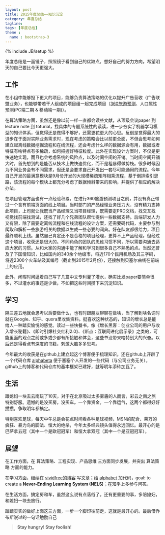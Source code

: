 ```yaml
---
layout: post
title: 2015年度总结——知识沉淀
category: 年度总结
tagline: 
tags: [年度总结]
theme :
  name : bootstrap-3
---
```

{% include JB/setup %}

年度总结是一面镜子，照照镜子看到自己的优缺点，想好自己的努力方向，希望明天的自己要比今天更强大。

## 工作

在小组中能够担下更大的项目，能够负责算法策略的优化以提升广告营收（广告联盟业务），也能够带若干人组成的项目组一起完成项目（[360旅游预测](http://trends.businessdata.360.cn/)、人口属性预测(PC端二期 & 移动端一期)）。

在算法策略方面，虽然还是像以前一样一直都会读些文献，从顶级会议paper 到 lecture note 到 toturial，找具体的专题系统性的读读，进一步夯实了机器学习模型的知识体系，但觉得还是做得不够好，还需更花更大的心思。反倒是觉得最大的进步在于面对实际业务需求时，现在考虑的策略会比以前更全面，不但会思考如何建立起离线数据挖掘流程和在线流程，还会考虑什么样的数据源会有用，数据或者特征有啥特点有多稀疏，如何把握好特征粒度。此外在实现设计方案时，不仅是更快速地实现，而且也会考虑系统的风险点，以及时间空间的开销。当时间空间开销大时，首先想到的是能否从技术上做快速优化，而不是粗暴得做剪枝。很多时候因为不同业务会有不同需求，但还是会要求自己开发出一套尽可能通用的流程。今年自己开发的最满意模块是9月份开发的大规模稀疏矩阵相乘流程，基于倒排索引思路，该流程的每个模块上都充分考虑了数据倾斜带来的影响，并提供了相应的解决办法。

在项目管理方面也有一点经验积累。在进行360旅游预测项目之前，并没有真正带过一个含有前端页面的线上项目。当时部门的产品经理业务压力大，没有精力支持此项目，上司就让我既当产品经理又当项目经理，既需要定PRD文档，找交互找视觉找前端找测试，还找了好几个兄弟团队帮忙提供一些数据支持。后端研发人力又有限，除了需要定离线流程和在线流程的设计方案，还需要码代码，主要参与到爬取和解析一些旅游相关的数据以生成一些必要的词典。好在队友都很给力，项目最终顺利上线。虽然自己肯定还不是合格的项目经理，更算不上产品经理，但经过这个项目，收获还是很大的。不同角色的团队的思维习惯不同，所以需要沟通去适应大家的习惯。从和大家的沟通中能了解和学习到很多自己不熟悉的点。当然还普及了下国情知识，比如国内的340余个地级市，将近170个民用机场及其三字码，将近2300个火车站及其编号（截止到2015年2月份），还接触到贝塞尔曲线在前端上的应用。

此外，闲暇时间逼着自己写了几篇中文专利灌了灌水，确实比发paper要简单很多，不过灌水的事还是少做，不如把这些时间攒下来沉淀知识。

## 学习

隔三差五地就会思考以后要做什么，也有时跟朋友聊聊在做啥，当了解到啥名词时就在Google、知乎、quora里收集资料。挺喜欢这种状态的，知识的增长总是能给人一种踏实愉悦的感觉。读过一些快餐书，像《增长黑客：创业公司的用户与收入增长秘籍》、《即时引爆社交红利2.0》、《断点：互联网进化启示录》之类的，可能里面的观点之前或多或少都有所接触和体会，这些书没带来啥特别大的兴奋。以后还是得看点有深度的书籍，刺激大脑多多思考。

今年最大的收获是在github上建立起这个博客便于梳理知识，还在github上开辟了一个代码仓库 [alphabeta](https://github.com/vividfree/alphabet) 便于塞塞个人开发的一些代码（与公司业务无关）。github上的博客和代码仓库的基本框架已建好，就等明年添砖加瓦了。

## 生活

跟媳妇一块去云南玩了10天，对于在北京吸过太多雾霾的人而言，彩云之南之旅特别舒服。遗憾的是没买房，没买车。一个靠资金，一个靠运气，这两个都得好好攒攒，争取明年都搞定。

特别喜欢足球，每天中午总是会花点时间看各种足球视频，MSN的配合、莱万的疯狂、暴力鸟的脚法、恒大的绝杀，今年太多经典镜头值得永远回忆。最开心的是巴萨拿五冠（其中一个是欧冠冠军）和恒大拿双冠（其中一个是亚冠冠军）。

## 展望

在工作方面，在 算法策略、工程实现、产品思维 三方面同步发展，并突出 算法策略 方面的能力。

在学习方面，继续在 [vividfree的博客](http://vividfree.github.io/) 写文章；给 [alphabet](https://github.com/vividfree/alphabet) 加代码，goal: to create a **Never-Ending Learning System (NELS)**；在知乎上多参与问答。

在生活方面，搞定房和车，虽然这么说有点落俗了。还有更重要的事，多陪媳妇，和媳妇一块去旅行。

踏踏实实的做好上面这三方面，一步一个脚印往前走，这就是最开心的。最后借乔布斯说过的一句话勉励自己

> **Stay hungry! Stay foolish!**
